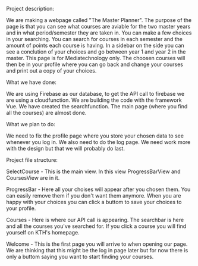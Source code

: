 Project description:

We are making a webpage called "The Master Planner". The purpose of the page is that you can see what courses are aviable for the two master years and in what period/semester they are taken in. You can make a few choices in your searching. You can search for courses in each semester and the amount of points each course is having. In a sidebar on the side you can see a conclution of your choices and go between year 1 and year 2 in the master. This page is for Mediatechnology only. The choosen courses will then be in your profile where you can go back and change your courses and print out a copy of your choices. 

What we have done:

We are using Firebase as our database, to get the API call to firebase we are using a cloudfunction. We are building the code with the framework Vue. We have created the searchfunction. The main page (where you find all the courses) are almost done. 

What we plan to do:

We need to fix the profile page where you store your chosen data to see whenever you log in. We also need to do the log page. We need work more with the design but that we will probably do last.

Project file structure:

SelectCourse - This is the main view. In this view ProgressBarView and CoursesView are in it. 

ProgressBar - Here all your choises will appear after you chosen them. You  can easily remove them if you don't want them anymore. When you are happy with your choices you can click a buttom to save your choices to your profile. 

Courses - Here is where our API call is appearing. The searchbar is here and all the courses you've searched for. If you click a course you will find yourself on KTH's homepage. 

Welcome - This is the first page you will arrive to when opening our page. We are thinking that this might be the log in page later but for now there is only a buttom saying you want to start finding your courses. 